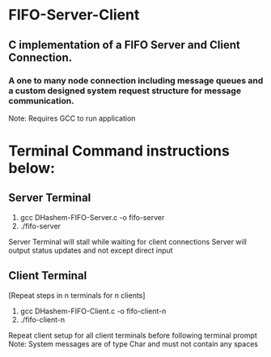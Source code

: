 # FIFO-Server-Client
## C implementation of a FIFO Server and Client Connection. 
### A one to many node connection including message queues and a custom designed system request structure for message communication. 

Note: Requires GCC to run application
# Terminal Command instructions below:

## Server Terminal
1. gcc DHashem-FIFO-Server.c -o fifo-server
2. ./fifo-server

Server Terminal will stall while waiting for client connections
Server will output status updates and not except direct input

## Client Terminal
[Repeat steps in n terminals for n clients]
1. gcc DHashem-FIFO-Client.c -o fifo-client-n
2. ./fifo-client-n

Repeat client setup for all client terminals before following terminal prompt
Note: System messages are of type Char and must not contain any spaces
